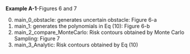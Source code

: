 **Example A-1**-Figures 6 and 7

0) main_0_obstacle: generates uncertain obstacle: Figure 6-a
1) main_1: generates the polynomials in Eq (10): Figure 6-b
2) main_2_compare_MonteCarlo: Risk contours obtained by Monte Carlo Sampling: Figure 7
3) main_3_Analytic: Risk contours obtained by Eq (10)
